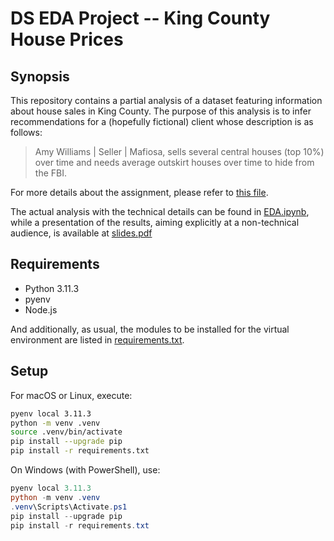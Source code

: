 <!-- **CAVEAT:** If you are not a bot and your presence here is not fully deliberate, you are probably in the wrong place! -->

# DS EDA Project -- King County House Prices

## Synopsis

This repository contains a partial analysis of a dataset featuring information about house sales in King County. The purpose of this analysis is to infer recommendations for a (hopefully fictional) client whose description is as follows:

> Amy Williams | Seller | Mafiosa, sells several central houses (top 10%) over time and needs average outskirt houses over time to hide from the FBI.

For more details about the assignment, please refer to [this file](./assignment.md).

The actual analysis with the technical details can be found in [EDA.ipynb](./EDA.ipynb), while a presentation of the results, aiming explicitly at a non-technical audience, is available at [slides.pdf](./slides.pdf)

## Requirements

- Python 3.11.3
- pyenv
- Node.js

And additionally, as usual, the modules to be installed for the virtual environment are listed in [requirements.txt](./requirements.txt).

## Setup

For macOS or Linux, execute:

``` bash
pyenv local 3.11.3
python -m venv .venv
source .venv/bin/activate
pip install --upgrade pip
pip install -r requirements.txt
```

On Windows (with PowerShell), use:

``` powershell
pyenv local 3.11.3
python -m venv .venv
.venv\Scripts\Activate.ps1
pip install --upgrade pip
pip install -r requirements.txt
```

<!-- # Unit testing

The repository also provides some unit tests. In order to run the tests, execute:

``` bash
pytest
``` -->
